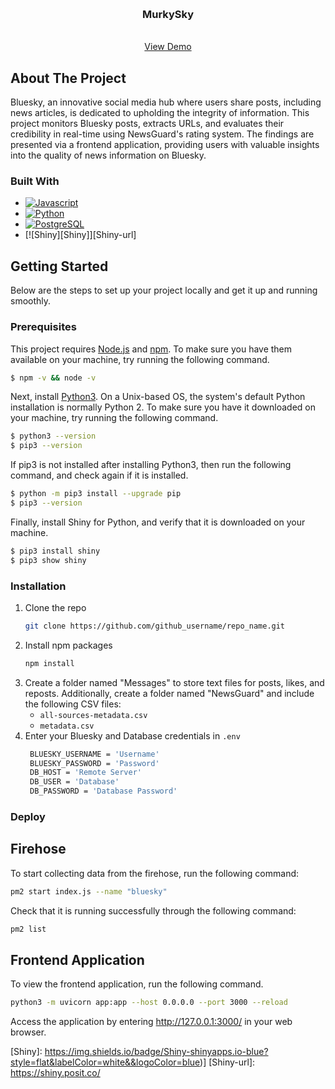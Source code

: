 <a name="readme-top"></a>
<br />
<div align="center">
<h3 align="center">MurkySky</h3>

  <p align="center">
    <br />
    <a href="https://csdl.umd.edu/murkysky/">View Demo</a>
  </p>
</div>

## About The Project

Bluesky, an innovative social media hub where users share posts, including news articles, is dedicated to upholding the integrity of information. This project monitors Bluesky posts, extracts URLs, and evaluates their credibility in real-time using NewsGuard's rating system. The findings are presented via a frontend application, providing users with valuable insights into the quality of news information on Bluesky.

### Built With

* [![Javascript][Javascript]][Javascript-url]
* [![Python][Python]][Python-url]
* [![PostgreSQL][PostgreSQL]][PostgreSQL-url]
* [![Shiny][Shiny]][Shiny-url]

## Getting Started

Below are the steps to set up your project locally and get it up and running smoothly.

### Prerequisites

This project requires [Node.js](http://nodejs.org/) and [npm](https://npmjs.org/). To make sure you have them available on your machine, try running the following command.
```sh
$ npm -v && node -v
```
Next, install [Python3](https://www.python.org/downloads/). On a Unix-based OS, the system's default Python installation is normally Python 2. To make sure you have it downloaded on your machine, try running the following command.
```sh
$ python3 --version
$ pip3 --version
```

If pip3 is not installed after installing Python3, then run the following command, and check again if it is installed.
```sh
$ python -m pip3 install --upgrade pip
$ pip3 --version
```

Finally, install Shiny for Python, and verify that it is downloaded on your machine.
```sh
$ pip3 install shiny
$ pip3 show shiny
```

### Installation

1. Clone the repo
   ```sh
   git clone https://github.com/github_username/repo_name.git
   ```
2. Install npm packages
   ```sh
   npm install
   ```
3. Create a folder named "Messages" to store text files for posts, likes, and reposts. Additionally, create a folder named "NewsGuard" and include the following CSV files:
    * `all-sources-metadata.csv`
    * `metadata.csv` 
4. Enter your Bluesky and Database credentials in `.env`
   ```sh
    BLUESKY_USERNAME = 'Username'
    BLUESKY_PASSWORD = 'Password'
    DB_HOST = 'Remote Server'
    DB_USER = 'Database'
    DB_PASSWORD = 'Database Password'
   ```

### Deploy

## Firehose

To start collecting data from the firehose, run the following command:
   ```sh
   pm2 start index.js --name "bluesky"
   ```
Check that it is running successfully through the following command:
   ```sh
   pm2 list
   ```
## Frontend Application
To view the frontend application, run the following command.
   ```sh
   python3 -m uvicorn app:app --host 0.0.0.0 --port 3000 --reload
   ```
Access the application by entering http://127.0.0.1:3000/ in your web browser.


<!-- MARKDOWN LINKS & IMAGES -->
[Javascript]: https://shields.io/badge/JavaScript-F7DF1E?logo=JavaScript&logoColor=000&style=flat-square
[Javascript-url]: https://www.javascript.com/
[Python]: https://img.shields.io/badge/python-3670A0?style=for-the-badge&logo=python&logoColor=ffdd54
[Python-url]: https://www.python.org/
[PostgreSQL]: https://img.shields.io/badge/postgresql-4169e1?style=for-the-badge&logo=postgresql&logoColor=white
[PostgreSQL-url]: https://www.postgresql.org/
[Shiny]: https://img.shields.io/badge/Shiny-shinyapps.io-blue?style=flat&labelColor=white&&logoColor=blue)]
[Shiny-url]: https://shiny.posit.co/
